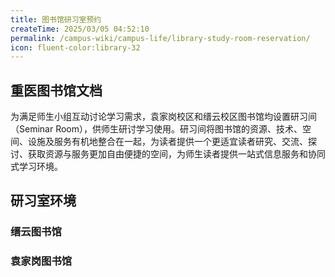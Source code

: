 ```yaml
---
title: 图书馆研习室预约
createTime: 2025/03/05 04:52:10
permalink: /campus-wiki/campus-life/library-study-room-reservation/
icon: fluent-color:library-32
---
```


## 重医图书馆文档

<LinkCard href="https://lib.cqmu.edu.cn/home/ServiceDetail/178" title="图书馆研习间使用须知" icon="fluent-color:library-32">为满足师生小组互动讨论学习需求，袁家岗校区和缙云校区图书馆均设置研习间（Seminar Room），供师生研讨学习使用。研习间将图书馆的资源、技术、空间、设施及服务有机地整合在一起，为读者提供一个更适宜读者研究、交流、探讨、获取资源与服务更加自由便捷的空间，为师生读者提供一站式信息服务和协同式学习环境。</LinkCard>

## 研习室环境

[//]: # (TODO: chy待补充)

### 缙云图书馆

### 袁家岗图书馆